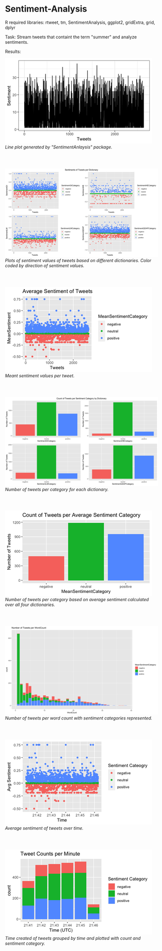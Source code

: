 # Sentiment-Analysis

R required libraries: rtweet, tm, SentimentAnalysis, ggplot2, gridExtra, grid, dplyr

Task: Stream tweets that containt the term "summer" and analyze sentiments.

Results:

![plot1](/Plots/1_plotSentiment.png)
*Line plot generated by "SentimentAnlaysis" package.*

<br /> <br />

![plot2](/Plots/2_sentimentDict.png)
*Plots of sentiment values of tweets based on different dictionaries. Color coded by
direction of sentiment values.*

<br /> <br />

![plot3](/Plots/3_avgSentiment.png)
*Meant sentiment values per tweet.*

<br /> <br />

![plot4](/Plots/4_sentimentDictCount.png)
*Number of tweets per category for each dictionary.*

<br /> <br />

![plot5](/Plots/5_avgSentimentCount.png)
*Number of tweets per category based on average sentiment calculated over all
four dictionaries.*

<br /> <br />

![plot6](/Plots/6_sentimentWordCount.png)
*Number of tweets per word count with sentiment categories represented.*

<br /> <br />

![plot7](/Plots/7_sentimentTime.png)
*Average sentiment of tweets over time.*

<br /> <br />

![plot8](/Plots/8_sentimentTimeCount.png)
*Time created of tweets grouped by time and plotted with count and sentiment category.*
